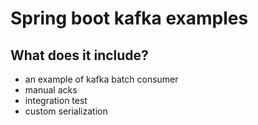 # Spring boot kafka examples

## What does it include?

- an example of kafka batch consumer
- manual acks
- integration test
- custom serialization

